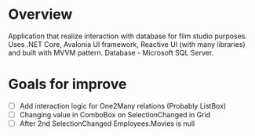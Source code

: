 # Overview 
Application that realize interaction with database for film studio purposes. 
Uses .NET Core, Avalonia UI framework, Reactive UI (with many libraries) and 
built with MVVM pattern. Database - Microsoft SQL Server. 

# Goals for improve
- [ ] Add interaction logic for One2Many relations (Probably ListBox)
- [ ] Changing value in ComboBox on SelectionChanged in Grid
- [ ] After 2nd SelectionChanged Employees.Movies is null